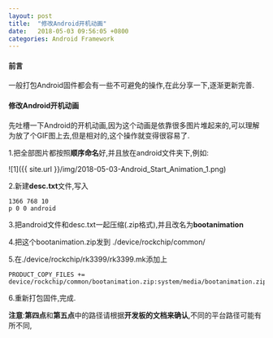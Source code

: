 ```yaml
---
layout: post
title:  "修改Android开机动画"
date:   2018-05-03 09:56:05 +0800
categories: Android Framework
---
```


#### 前言
一般打包Android固件都会有一些不可避免的操作,在此分享一下,逐渐更新完善.

#### 修改Android开机动画
先吐槽一下Android的开机动画,因为这个动画是依靠很多图片堆起来的,可以理解为放了个GIF图上去,但是相对的,这个操作就变得很容易了.


1.把全部图片都按照**顺序命名**好,并且放在android文件夹下,例如:

![1]({{ site.url }}/img/2018-05-03-Android_Start_Animation_1.png)

2.新建**desc.txt**文件,写入
```
1366 768 10
p 0 0 android
```

3.把android文件和desc.txt一起压缩(.zip格式),并且改名为**bootanimation**

4.把这个bootanimation.zip发到 ./device/rockchip/common/

5.在./device/rockchip/rk3399/rk3399.mk添加上
```
PRODUCT_COPY_FILES += device/rockchip/common/bootanimation.zip:system/media/bootanimation.zip
```
6.重新打包固件,完成.

**注意**:**第四点**和**第五点**中的路径请根据**开发板的文档来确认**,不同的平台路径可能有所不同,
